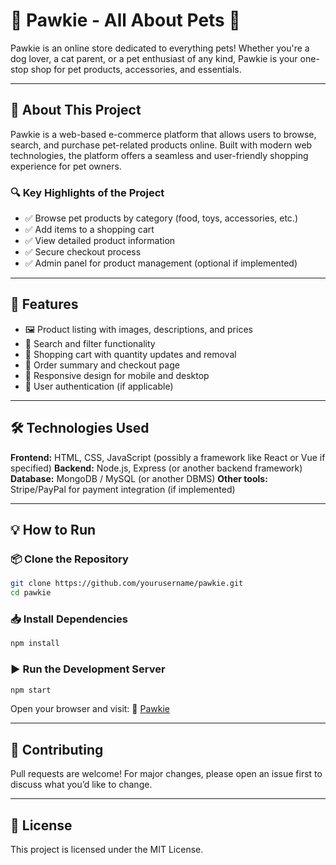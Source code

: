

# 🎀 Pawkie - All About Pets 🎀

Pawkie is an online store dedicated to everything pets! Whether you're a dog lover, a cat parent, or a pet enthusiast of any kind, Pawkie is your one-stop shop for pet products, accessories, and essentials.

---

## 📝 About This Project

Pawkie is a web-based e-commerce platform that allows users to browse, search, and purchase pet-related products online. Built with modern web technologies, the platform offers a seamless and user-friendly shopping experience for pet owners.

### 🔍 Key Highlights of the Project

* ✅ Browse pet products by category (food, toys, accessories, etc.)
* ✅ Add items to a shopping cart
* ✅ View detailed product information
* ✅ Secure checkout process
* ✅ Admin panel for product management (optional if implemented)

---

## 🚀 Features

* 🖼️ Product listing with images, descriptions, and prices
* 🔎 Search and filter functionality
* 🛒 Shopping cart with quantity updates and removal
* 🧾 Order summary and checkout page
* 📱 Responsive design for mobile and desktop
* 🔐 User authentication (if applicable)

---

## 🛠️ Technologies Used

**Frontend:** HTML, CSS, JavaScript (possibly a framework like React or Vue if specified)
**Backend:** Node.js, Express (or another backend framework)
**Database:** MongoDB / MySQL (or another DBMS)
**Other tools:** Stripe/PayPal for payment integration (if implemented)

---

## 💡 How to Run

### 📦 Clone the Repository

```bash
git clone https://github.com/yourusername/pawkie.git
cd pawkie
```

### 📥 Install Dependencies

```bash
npm install
```

### ▶️ Run the Development Server

```bash
npm start
```

Open your browser and visit:
🔗 [Pawkie](https://pawkie-ee41a.web.app/)

---

## 🙌 Contributing

Pull requests are welcome! For major changes, please open an issue first to discuss what you’d like to change.

---

## 📄 License

This project is licensed under the MIT License.



